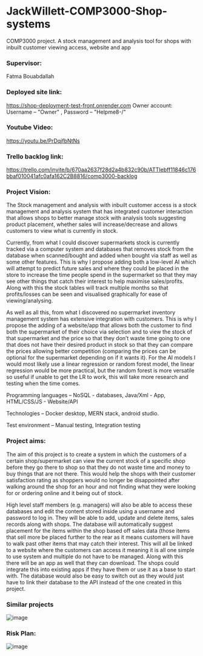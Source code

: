 # JackWillett-COMP3000-Shop-systems
COMP3000 project. A stock management and analysis tool for shops with inbuilt customer viewing access, website and app

### Supervisor: 
Fatma Bouabdallah 

### Deployed site link: 
https://shop-deployment-test-front.onrender.com
Owner account: Username – "Owner" , Password – "Helpme8-/" 

### Youtube Video:
https://youtu.be/PrDqjfbNtNs

### Trello backlog link: 
https://trello.com/invite/b/670aa2637f28d2a4b832c90b/ATTIebff11846c176bbaf010041afc0afa162C2B8816/comp3000-backlog 

### Project Vision:  

The Stock management and analysis with inbuilt customer access is a stock management and analysis system that has integrated customer interaction that allows shops to better manage stock with analysis tools suggesting product placement, whether sales will increase/decrease and allows customers to view what is currently in stock.  

Currently, from what I could discover supermarkets stock is currently tracked via a computer system and databases that removes stock from the database when scanned/bought and added when bought via staff as well as some other features. This is why I propose adding both a low-level AI which will attempt to predict future sales and where they could be placed in the store to increase the time people spend in the supermarket so that they may see other things that catch their interest to help maximise sales/profits. Along with this the stock tables will track multiple months so that profits/losses can be seen and visualised graphically for ease of viewing/analysing.  

As well as all this, from what I discovered no supermarket inventory management system has extensive integration with customers. This is why I propose the adding of a website/app that allows both the customer to find both the supermarket of their choice via selection and to view the stock of that supermarket and the price so that they don’t waste time going to one that does not have their desired product in stock so that they can compare the prices allowing better competition (comparing the prices can be optional for the supermarket depending on if it wants it). For the AI models I would most likely use a linear regression or random forest model, the linear regression would be more practical, but the random forest is more versatile so useful if unable to get the LR to work, this will take more research and testing when the time comes. 

Programming languages – NoSQL - databases, Java/Xml - App, HTML/CSS/JS - Website/API 

Technologies – Docker desktop, MERN stack, android studio. 

Test environment – Manual testing, Integration testing 

### Project aims:
The aim of this project is to create a system in which the customers of a certain shop/supermarket can view the current stock of a specific shop before they go there to shop so that they do not waste time and money to buy things that are not there. This would help the shops with their customer satisfaction rating as shoppers would no longer be disappointed after walking around the shop for an hour and not finding what they were looking for or ordering online and it being out of stock.

High level staff members (e.g. managers) will also be able to access these databases and edit the content stored inside using a username and password to log in. They will be able to add, update and delete items, sales records along with shops. The database will automatically suggest placement for the items within the shop based off sales data (those items that sell more be placed further to the rear as it means customers will have to walk past other items that may catch their interest. This will all be linked to a website where the customers can access it meaning it is all one simple to use system and multiple do not have to be managed. Along with this there will be an app as well that they can download. The shops could integrate this into existing apps if they have them or use it as a base to start with. The database would also be easy to switch out as they would just have to link their database to the API instead of the one created in this project. 

### Similar projects

![image](https://github.com/user-attachments/assets/6dd71624-43d8-4ef1-a356-0b8ef031fcfa)

### Risk Plan:

![image](https://github.com/user-attachments/assets/b73ab500-6a67-4c0f-baf7-aef6d968320e)



  

 

 
